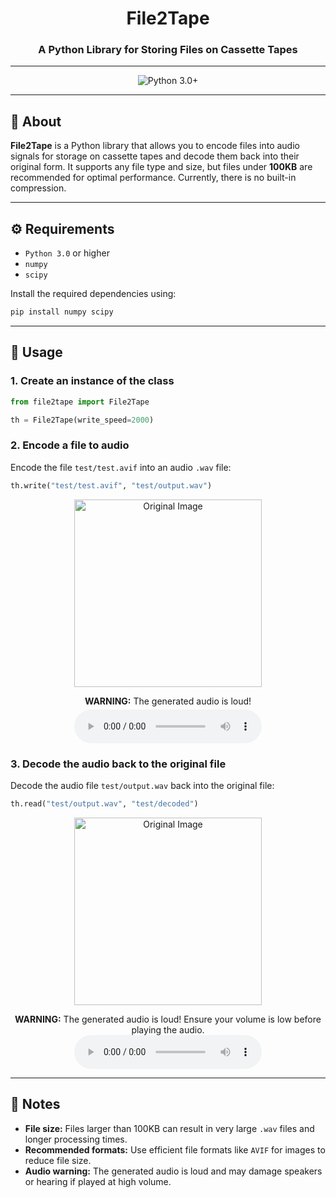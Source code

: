 <h1 align="center">File2Tape</h1>
<h3 align="center">A Python Library for Storing Files on Cassette Tapes</h3>
<hr>

<p align="center">
  <img src="https://img.shields.io/badge/Python-3.0%2B-green?style=for-the-badge&logo=python" alt="Python 3.0+">
</p>

---

## 📖 About
**File2Tape** is a Python library that allows you to encode files into audio signals for storage on cassette tapes and decode them back into their original form. It supports any file type and size, but files under **100KB** are recommended for optimal performance. Currently, there is no built-in compression.

---

## ⚙️ Requirements
- `Python 3.0` or higher
- `numpy`
- `scipy`

Install the required dependencies using:
```bash
pip install numpy scipy
```

---

## 📼 Usage

### 1. Create an instance of the class
```python
from file2tape import File2Tape

th = File2Tape(write_speed=2000)
```

### 2. Encode a file to audio
Encode the file `test/test.avif` into an audio `.wav` file:
```python
th.write("test/test.avif", "test/output.wav")
```

<p align="center">
  <img src="test/test.avif" alt="Original Image" width="300">
</p>

<p align="center">
  <b>WARNING:</b> The generated audio is loud!<br>
  <audio style="margin-top: 5px;" controls  src="test/output.wav">Your browser does not support the audio element</audio>
</p>

### 3. Decode the audio back to the original file
Decode the audio file `test/output.wav` back into the original file:
```python
th.read("test/output.wav", "test/decoded")
```

<p align="center">
  <img src="test/test.avif" alt="Original Image" width="300">
</p>

<p align="center">
  <b>WARNING:</b> The generated audio is loud! Ensure your volume is low before playing the audio.<br>
  <audio controls src="test/output.wav"></audio>
</p>

---

## 📝 Notes
- **File size:** Files larger than 100KB can result in very large `.wav` files and longer processing times.
- **Recommended formats:** Use efficient file formats like `AVIF` for images to reduce file size.
- **Audio warning:** The generated audio is loud and may damage speakers or hearing if played at high volume.